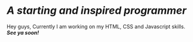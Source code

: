 <!DOCTYPE html>
<h1><i>A starting and inspired programmer</i></h1>
<p>Hey guys, Currently I am working on my HTML, CSS and Javascript skills.
  <b><i>See ya soon!</i></b>
